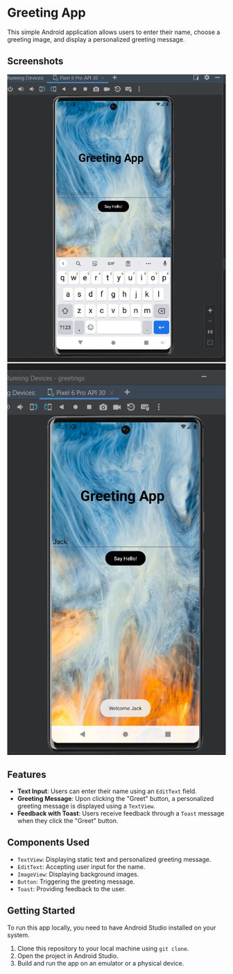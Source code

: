 # Greeting App

This simple Android application allows users to enter their name, choose a greeting image, and display a personalized greeting message.

## Screenshots

![output1 Image](output1.png)
![output2 Image](output2.png) 

## Features

- **Text Input**: Users can enter their name using an `EditText` field.
- **Greeting Message**: Upon clicking the "Greet" button, a personalized greeting message is displayed using a `TextView`.
- **Feedback with Toast**: Users receive feedback through a `Toast` message when they click the "Greet" button.

## Components Used

- `TextView`: Displaying static text and personalized greeting message.
- `EditText`: Accepting user input for the name.
- `ImageView`: Displaying background images.
- `Button`: Triggering the greeting message.
- `Toast`: Providing feedback to the user.

## Getting Started

To run this app locally, you need to have Android Studio installed on your system.

1. Clone this repository to your local machine using `git clone`.
2. Open the project in Android Studio.
3. Build and run the app on an emulator or a physical device.

